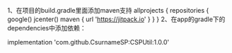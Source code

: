 1、在项目的build.gradle里面添加maven支持
allprojects {
    repositories {
        google()
        jcenter()
        maven { url 'https://jitpack.io' }
    }
}
2、在app的gradle下的dependencies中添加依赖：

  implementation 'com.github.CsurnameSP:CSPUtil:1.0.0'
